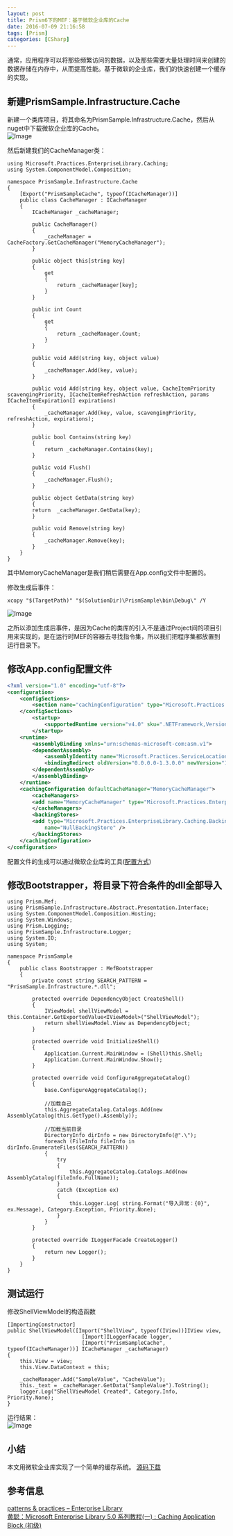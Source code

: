 ```yaml
---
layout: post
title: Prism6下的MEF：基于微软企业库的Cache
date: 2016-07-09 21:16:58
tags: [Prism]
categories: [CSharp]
---
```

通常，应用程序可以将那些频繁访问的数据，以及那些需要大量处理时间来创建的数据存储在内存中，从而提高性能。基于微软的企业库，我们的快速创建一个缓存的实现。
<!-- more -->
## 新建PrismSample.Infrastructure.Cache
新建一个类库项目，将其命名为PrismSample.Infrastructure.Cache，然后从nuget中下载微软企业库的Cache。  
![Image](https://raw.githubusercontent.com/tianjyan/tianjyan.github.io/master/images/2016-07-08-Prism-07.png)  

然后新建我们的CacheManager类：
```CSharp
using Microsoft.Practices.EnterpriseLibrary.Caching;
using System.ComponentModel.Composition;

namespace PrismSample.Infrastructure.Cache
{
    [Export("PrismSampleCache", typeof(ICacheManager))]
    public class CacheManager : ICacheManager
    {
        ICacheManager _cacheManager;

        public CacheManager()
        {
            _cacheManager = CacheFactory.GetCacheManager("MemoryCacheManager");
        }

        public object this[string key]
        {
            get
            {
                return _cacheManager[key];
            }
        }

        public int Count
        {
            get
            {
                return _cacheManager.Count;
            }
        }

        public void Add(string key, object value)
        {
            _cacheManager.Add(key, value);
        }

        public void Add(string key, object value, CacheItemPriority scavengingPriority, ICacheItemRefreshAction refreshAction, params ICacheItemExpiration[] expirations)
        {
            _cacheManager.Add(key, value, scavengingPriority, refreshAction, expirations);
        }

        public bool Contains(string key)
        {
            return _cacheManager.Contains(key);
        }

        public void Flush()
        {
            _cacheManager.Flush();
        }

        public object GetData(string key)
        {
        return  _cacheManager.GetData(key);
        }

        public void Remove(string key)
        {
            _cacheManager.Remove(key);
        }
    }
}
```
其中MemoryCacheManager是我们稍后需要在App.config文件中配置的。  

修改生成后事件： 

    xcopy "$(TargetPath)" "$(SolutionDir)\PrismSample\bin\Debug\" /Y

![Image](https://raw.githubusercontent.com/tianjyan/tianjyan.github.io/master/images/2016-07-08-Prism-08.png)  

之所以添加生成后事件，是因为Cache的类库的引入不是通过Project间的项目引用来实现的，是在运行时MEF的容器去寻找指令集，所以我们把程序集都放置到运行目录下。

## 修改App.config配置文件
```xml
<?xml version="1.0" encoding="utf-8"?>
<configuration>
    <configSections>
        <section name="cachingConfiguration" type="Microsoft.Practices.EnterpriseLibrary.Caching.Configuration.CacheManagerSettings, Microsoft.Practices.EnterpriseLibrary.Caching" />
    </configSections>
        <startup> 
            <supportedRuntime version="v4.0" sku=".NETFramework,Version=v4.6.1" />
        </startup>
    <runtime>
        <assemblyBinding xmlns="urn:schemas-microsoft-com:asm.v1">
        <dependentAssembly>
            <assemblyIdentity name="Microsoft.Practices.ServiceLocation" publicKeyToken="31bf3856ad364e35" culture="neutral" />
            <bindingRedirect oldVersion="0.0.0.0-1.3.0.0" newVersion="1.3.0.0" />
        </dependentAssembly>
        </assemblyBinding>
    </runtime>
    <cachingConfiguration defaultCacheManager="MemoryCacheManager">
        <cacheManagers>
        <add name="MemoryCacheManager" type="Microsoft.Practices.EnterpriseLibrary.Caching.CacheManager, Microsoft.Practices.EnterpriseLibrary.Caching" expirationPollFrequencyInSeconds="60" maximumElementsInCacheBeforeScavenging="1000" numberToRemoveWhenScavenging="10" backingStoreName="NullBackingStore" />
        </cacheManagers>
        <backingStores>
        <add type="Microsoft.Practices.EnterpriseLibrary.Caching.BackingStoreImplementations.NullBackingStore, Microsoft.Practices.EnterpriseLibrary.Caching"
            name="NullBackingStore" />
        </backingStores>
    </cachingConfiguration>
</configuration>
```
配置文件的生成可以通过微软企业库的工具([配置方式](http://www.cnblogs.com/huangcong/archive/2010/05/27/1744843.html))

## 修改Bootstrapper，将目录下符合条件的dll全部导入
```CSharp
using Prism.Mef;
using PrismSample.Infrastructure.Abstract.Presentation.Interface;
using System.ComponentModel.Composition.Hosting;
using System.Windows;
using Prism.Logging;
using PrismSample.Infrastructure.Logger;
using System.IO;
using System;

namespace PrismSample
{
    public class Bootstrapper : MefBootstrapper
    {
        private const string SEARCH_PATTERN = "PrismSample.Infrastructure.*.dll";

        protected override DependencyObject CreateShell()
        {
            IViewModel shellViewModel = this.Container.GetExportedValue<IViewModel>("ShellViewModel");      
            return shellViewModel.View as DependencyObject;
        }

        protected override void InitializeShell()
        {
            Application.Current.MainWindow = (Shell)this.Shell;
            Application.Current.MainWindow.Show();
        }

        protected override void ConfigureAggregateCatalog()
        {
            base.ConfigureAggregateCatalog();

            //加载自己
            this.AggregateCatalog.Catalogs.Add(new AssemblyCatalog(this.GetType().Assembly));

            //加载当前目录
            DirectoryInfo dirInfo = new DirectoryInfo(@".\");
            foreach (FileInfo fileInfo in dirInfo.EnumerateFiles(SEARCH_PATTERN))
            {
                try
                {
                    this.AggregateCatalog.Catalogs.Add(new AssemblyCatalog(fileInfo.FullName));
                }
                catch (Exception ex)
                {
                    this.Logger.Log( string.Format("导入异常：{0}", ex.Message), Category.Exception, Priority.None);
                }
            }
        }

        protected override ILoggerFacade CreateLogger()
        {
            return new Logger();
        }
    }
}
```
## 测试运行
修改ShellViewModel的构造函数
```CSharp
[ImportingConstructor]
public ShellViewModel([Import("ShellView", typeof(IView))]IView view, 
                        [Import]ILoggerFacade logger, 
                        [Import("PrismSampleCache", typeof(ICacheManager))] ICacheManager _cacheManager)
{
    this.View = view;
    this.View.DataContext = this;

    _cacheManager.Add("SampleValue", "CacheValue");
    this._text = _cacheManager.GetData("SampleValue").ToString();
    logger.Log("ShellViewModel Created", Category.Info, Priority.None);
}
```
运行结果：  
![Image](https://raw.githubusercontent.com/tianjyan/tianjyan.github.io/master/images/2016-07-08-Prism-09.png)  

## 小结
本文用微软企业库实现了一个简单的缓存系统。
[源码下载](https://raw.githubusercontent.com/tianjyan/tianjyan.github.io/master/attachments/PrismSample%283%29.zip)

## 参考信息
[patterns & practices – Enterprise Library](http://entlib.codeplex.com/releases/view/64243)  
[黄聪：Microsoft Enterprise Library 5.0 系列教程(一) : Caching Application Block (初级)](http://www.cnblogs.com/huangcong/archive/2010/05/27/1744843.html)
